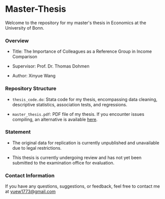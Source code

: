 # Master-Thesis

Welcome to the repository for my master's thesis in Economics at the University of Bonn.


### Overview

- Title: The Importance of Colleagues as a Reference Group in Income Comparison

- Supervisor: Prof. Dr. Thomas Dohmen

- Author: Xinyue Wang


### Repository Structure

- `thesis_code.do`: Stata code for my thesis, encompassing data cleaning, descriptive statistics, association tests, and regressions.

- `master_thesis.pdf`: PDF file of my thesis. If you encounter issues compiling, an alternative is available [here](https://www.dropbox.com/scl/fi/379a6lf1o1vpm1fj31mxh/Master-s-thesis_The-Importance-of-Colleagues-as-a-Reference-Group-in-Income-Comparison.pdf?rlkey=2j7tiodugd3qhiot4rzuuilpw&dl=0).


### Statement

- The original data for replication is currently unpublished and unavailable due to legal restrictions.

- This thesis is currently undergoing review and has not yet been submitted to the examination office for evaluation. 


### Contact Information

If you have any questions, suggestions, or feedback, feel free to contact me at yuew1773@gmail.com

